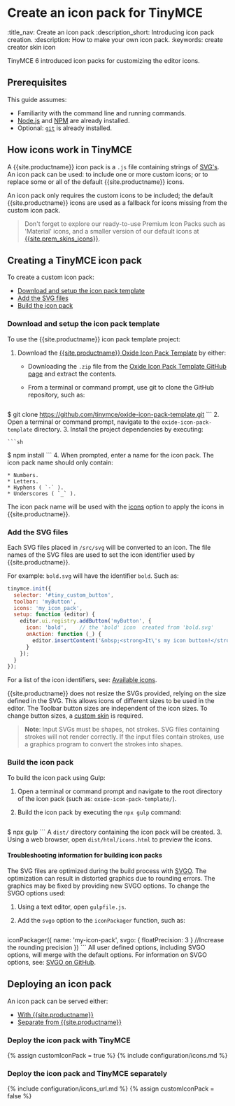 # Create an icon pack for TinyMCE
:title_nav: Create an icon pack
:description_short: Introducing icon pack creation.
:description: How to make your own icon pack.
:keywords: create creator skin icon

TinyMCE 6 introduced icon packs for customizing the editor icons.

## Prerequisites

This guide assumes:

* Familiarity with the command line and running commands.
* [Node.js](https://nodejs.org/en/) and [NPM](https://www.npmjs.com) are already installed.
* Optional: [`git`](https://git-scm.com/) is already installed.

## How icons work in TinyMCE

A {{site.productname}} icon pack is a `.js` file containing strings of [SVG's](https://developer.mozilla.org/en-US/docs/Web/SVG). An icon pack can be used: to include one or more custom icons; or to replace some or all of the default {{site.productname}} icons.

An icon pack only requires the custom icons to be included; the default {{site.productname}} icons are used as a fallback for icons missing from the custom icon pack.

> Don't forget to explore our ready-to-use Premium Icon Packs such as 'Material' icons, and a smaller version of our default icons at [{{site.prem_skins_icons}}]({{site.plugindirectory}}/skins-and-icon-packs/).

## Creating a TinyMCE icon pack

To create a custom icon pack:

* [Download and setup the icon pack template](#downloadandsetuptheiconpacktemplate)
* [Add the SVG files](#addthesvgfiles)
* [Build the icon pack](#buildtheiconpack)

### Download and setup the icon pack template

To use the {{site.productname}} icon pack template project:

1. Download the [{{site.productname}} Oxide Icon Pack Template](https://github.com/tinymce/oxide-icon-pack-template) by either:

    - Downloading the `.zip` file from the [Oxide Icon Pack Template GitHub page](https://github.com/tinymce/oxide-icon-pack-template) and extract the contents.
    - From a terminal or command prompt, use git to clone the GitHub repository, such as:

        ```sh
$ git clone https://github.com/tinymce/oxide-icon-pack-template.git
        ```
2. Open a terminal or command prompt, navigate to the `oxide-icon-pack-template` directory.
3. Install the project dependencies by executing:

    ```sh
$ npm install
    ```
4. When prompted, enter a name for the icon pack. The icon pack name should only contain:

    * Numbers.
    * Letters.
    * Hyphens ( `-` ).
    * Underscores ( `_` ).

The icon pack name will be used with the [icons]({{site.baseurl}}/interface/editor-appearance/editor-icons/#icons) option to apply the icons in {{site.productname}}.

### Add the SVG files

Each SVG files placed in `/src/svg` will be converted to an icon. The file names of the SVG files are used to set the icon identifier used by {{site.productname}}.

For example: `bold.svg` will have the identifier `bold`. Such as:

```js
tinymce.init({
  selector: '#tiny_custom_button',
  toolbar: 'myButton',
  icons: 'my_icon_pack',
  setup: function (editor) {
    editor.ui.registry.addButton('myButton', {
      icon: 'bold',    // the 'bold' icon  created from 'bold.svg'
      onAction: function (_) {
        editor.insertContent('&nbsp;<strong>It\'s my icon button!</strong>&nbsp;');
      }
    });
  }
});
```

For a list of the icon identifiers, see: [Available icons]({{site.baseurl}}/how-to-guides/creating-custom-ui-components/editor-icon-identifiers/).

{{site.productname}} does not resize the SVGs provided, relying on the size defined in the SVG. This allows icons of different sizes to be used in the editor. The Toolbar button sizes are independent of the icon sizes. To change button sizes, a [custom skin]({{site.baseurl}}/how-to-guides/customizing-the-editor-appearance/creating-a-skin/) is required.

> **Note**: Input SVGs must be shapes, not strokes. SVG files containing strokes will not render correctly. If the input files contain strokes, use a graphics program to convert the strokes into shapes.

### Build the icon pack

To build the icon pack using Gulp:

1. Open a terminal or command prompt and navigate to the root directory of the icon pack (such as: `oxide-icon-pack-template/`).
2. Build the icon pack by executing the `npx gulp` command:

    ```sh
$ npx gulp
    ```
    A `dist/` directory containing the icon pack will be created.
3. Using a web browser, open `dist/html/icons.html` to preview the icons.

#### Troubleshooting information for building icon packs

The SVG files are optimized during the build process with [SVGO](https://github.com/svg/svgo). The optimization can result in distorted graphics due to rounding errors. The graphics may be fixed by providing new SVGO options. To change the SVGO options used:

1. Using a text editor, open `gulpfile.js`.
2. Add the `svgo` option to the `iconPackager` function, such as:

    ```js
iconPackager({
  name: 'my-icon-pack',
  svgo: { floatPrecision: 3 } //Increase the rounding precision
})
    ```
All user defined options, including SVGO options, will merge with the default options. For information on SVGO options, see: [SVGO on GitHub](https://github.com/svg/svgo).

## Deploying an icon pack
An icon pack can be served either:

  * [With {{site.productname}}](#deploytheiconpackwithtinymce)
  * [Separate from {{site.productname}}](#deploytheiconpackandtinymceseparately)

### Deploy the icon pack with TinyMCE
{% assign customIconPack = true %}
{% include configuration/icons.md %}

### Deploy the icon pack and TinyMCE separately
{% include configuration/icons_url.md %}
{% assign customIconPack = false %}